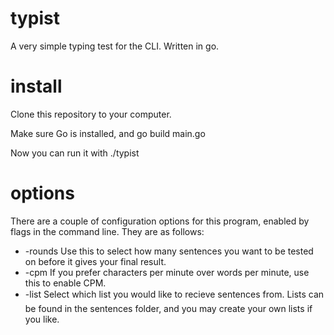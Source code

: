 # typist
A very simple typing test for the CLI. Written in go.

# install
Clone this repository to your computer.

Make sure Go is installed, and go build main.go

Now you can run it with ./typist

# options
There are a couple of configuration options for this program, enabled by flags in the command line. They are as follows:
* -rounds
    Use this to select how many sentences you want to be tested on before it gives your final result.
* -cpm
    If you prefer characters per minute over words per minute, use this to enable CPM.
* -list
    Select which list you would like to recieve sentences from. Lists can be found in the sentences folder, and you may create your own lists if you like.